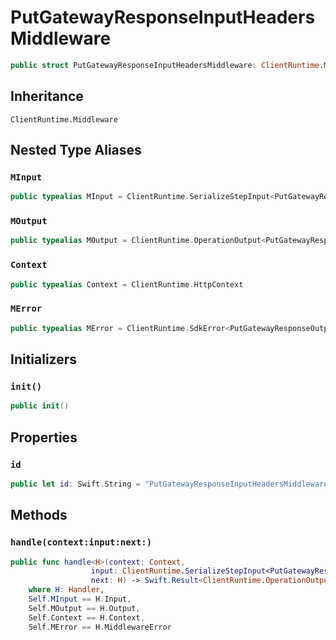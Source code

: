 # PutGatewayResponseInputHeadersMiddleware

``` swift
public struct PutGatewayResponseInputHeadersMiddleware: ClientRuntime.Middleware 
```

## Inheritance

`ClientRuntime.Middleware`

## Nested Type Aliases

### `MInput`

``` swift
public typealias MInput = ClientRuntime.SerializeStepInput<PutGatewayResponseInput>
```

### `MOutput`

``` swift
public typealias MOutput = ClientRuntime.OperationOutput<PutGatewayResponseOutputResponse>
```

### `Context`

``` swift
public typealias Context = ClientRuntime.HttpContext
```

### `MError`

``` swift
public typealias MError = ClientRuntime.SdkError<PutGatewayResponseOutputError>
```

## Initializers

### `init()`

``` swift
public init() 
```

## Properties

### `id`

``` swift
public let id: Swift.String = "PutGatewayResponseInputHeadersMiddleware"
```

## Methods

### `handle(context:input:next:)`

``` swift
public func handle<H>(context: Context,
                  input: ClientRuntime.SerializeStepInput<PutGatewayResponseInput>,
                  next: H) -> Swift.Result<ClientRuntime.OperationOutput<PutGatewayResponseOutputResponse>, MError>
    where H: Handler,
    Self.MInput == H.Input,
    Self.MOutput == H.Output,
    Self.Context == H.Context,
    Self.MError == H.MiddlewareError
```
